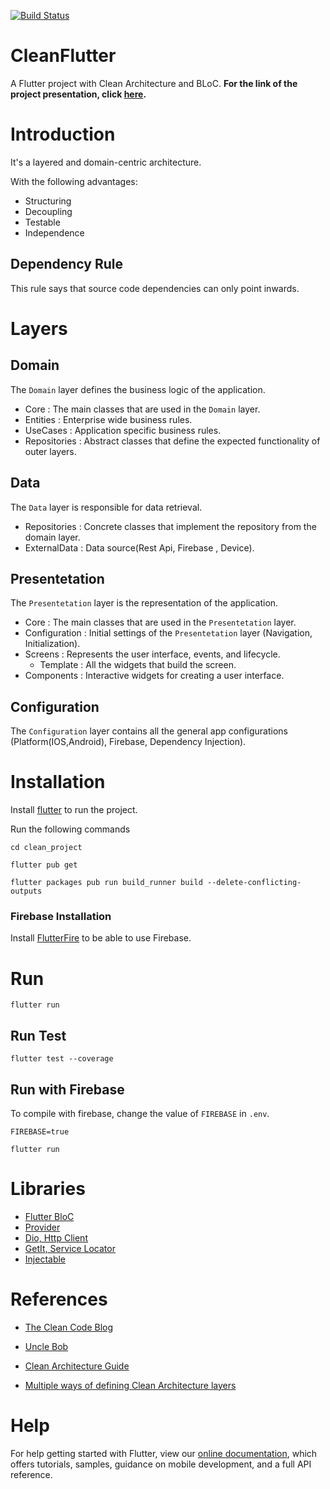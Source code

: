 [![Build Status](https://travis-ci.com/AntonyChinVal/flutter-clean-architecture.svg?branch=master)](https://travis-ci.com/AntonyChinVal/flutter-clean-architecture)

# CleanFlutter
A Flutter project with Clean Architecture and BLoC. **For the link of the project presentation, click [here](https://prezi.com/view/XNsm2gaEECR1xur67XOV/).**

# Introduction

It's a layered and domain-centric architecture.  

With the following advantages:

* Structuring
* Decoupling
* Testable
* Independence

## Dependency Rule

This rule says that source code dependencies can only point inwards.


# Layers

## Domain
The `Domain` layer defines the business logic of the application.
* Core :  The main classes that are used in the `Domain` layer.
* Entities : Enterprise wide business rules.
* UseCases : Application specific business rules.
* Repositories : Abstract classes that define the expected functionality of outer layers.

## Data
The `Data` layer is responsible for data retrieval.
* Repositories : Concrete classes that implement the repository from the domain layer.
* ExternalData : Data source(Rest Api, Firebase , Device).

## Presentetation
The `Presentetation` layer is the representation of the application.
* Core : The main classes that are used in the `Presentetation` layer.
* Configuration : Initial settings of the `Presentetation` layer (Navigation, Initialization).
* Screens : Represents the user interface, events, and lifecycle.
    * Template : All the widgets that build the screen.
* Components : Interactive widgets for creating a user interface.

## Configuration
The `Configuration` layer contains all the general app configurations (Platform(IOS,Android), Firebase, Dependency Injection).

# Installation

Install [flutter](https://flutter.dev/docs/get-started/install) to run the project.

Run the following commands

```flutter
cd clean_project

flutter pub get

flutter packages pub run build_runner build --delete-conflicting-outputs
```

### Firebase Installation
Install [FlutterFire](https://firebase.flutter.dev/) to be able to use Firebase.

# Run
```flutter
flutter run
```

## Run Test
```flutter
flutter test --coverage
```

## Run with Firebase
To compile with firebase, change the value of `FIREBASE` in `.env`.

```flutter
FIREBASE=true
```

```flutter
flutter run
```
# Libraries
* [Flutter BloC](https://pub.dev/packages/flutter_bloc)
* [Provider](https://pub.dev/packages/provider)
* [Dio, Http Client](https://pub.dev/packages/dio)
* [GetIt, Service Locator](https://pub.dev/packages/get_it)
* [Injectable](https://pub.dev/packages/injectable)

# References
* [The Clean Code Blog](https://blog.cleancoder.com/uncle-bob/2012/08/13/the-clean-architecture.html)
* [Uncle Bob](http://cleancoder.com/products)
* [Clean Architecture Guide](https://proandroiddev.com/clean-architecture-data-flow-dependency-rule-615ffdd79e29)

* [Multiple ways of defining Clean Architecture layers](https://proandroiddev.com/multiple-ways-of-defining-clean-architecture-layers-bbb70afa5d4a)
# Help
For help getting started with Flutter, view our
[online documentation](https://flutter.dev/docs), which offers tutorials,
samples, guidance on mobile development, and a full API reference.
